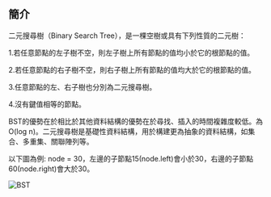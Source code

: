 ## 簡介
二元搜尋樹（Binary Search Tree），是一棵空樹或具有下列性質的二元樹：

1.若任意節點的左子樹不空，則左子樹上所有節點的值均小於它的根節點的值。

2.若任意節點的右子樹不空，則右子樹上所有節點的值均大於它的根節點的值。

3.任意節點的左、右子樹也分別為二元搜尋樹。

4.沒有鍵值相等的節點。

BST的優勢在於相比於其他資料結構的優勢在於尋找、插入的時間複雜度較低。為 O(log n)。二元搜尋樹是基礎性資料結構，用於構建更為抽象的資料結構，如集合、多重集、關聯陣列等。

以下圖為例:
node = 30，左邊的子節點15(node.left)會小於30，右邊的子節點60(node.right)會大於30。

![BST](https://github.com/tzuying0312/Learning-Code/blob/master/photo/binary-search-tree.png)
